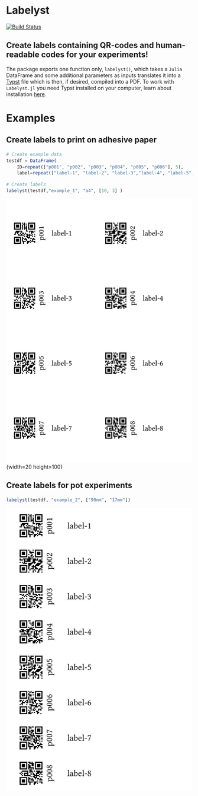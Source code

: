 # Labelyst

[![Build Status](https://github.com/emanuel-kopp/Labelyst.jl/actions/workflows/CI.yml/badge.svg?branch=main)](https://github.com/emanuel-kopp/Labelyst.jl/actions/workflows/CI.yml?query=branch%3Amain)

## Create labels containing QR-codes and human-readable codes for your experiments!

The package exports one function only, `labelyst()`, which takes a `Julia` DataFrame and some additional parameters as inputs translates it into a [Typst](https://typst.app/) file which is then, if desired, compiled into a PDF. To work with `Labelyst.jl` you need Typst installed on your computer, learn about installation [here](https://github.com/typst/typst).

# Examples
## Create labels to print on adhesive paper

```julia
# Create example data
testdf = DataFrame(
    ID=repeat(["p001", "p002", "p003", "p004", "p005", "p006"], 5),
    label=repeat(["label-1", "label-2", "label-3","label-4", "label-5", "label-6"], 5))
```
```julia
# Create labels
labelyst(testdf,"example_1", "a4", [10, 3] )
```
![photo](docs/assets/example_1.jpg){width=20 height=100}


## Create labels for pot experiments
```julia
labelyst(testdf, "example_2", ["90mm", "17mm"])
```

![photo](docs/assets/example_2.jpg)
